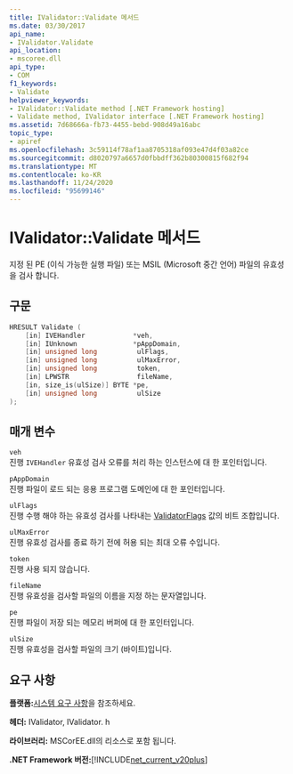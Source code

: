 ```yaml
---
title: IValidator::Validate 메서드
ms.date: 03/30/2017
api_name:
- IValidator.Validate
api_location:
- mscoree.dll
api_type:
- COM
f1_keywords:
- Validate
helpviewer_keywords:
- IValidator::Validate method [.NET Framework hosting]
- Validate method, IValidator interface [.NET Framework hosting]
ms.assetid: 7d68666a-fb73-4455-bebd-908d49a16abc
topic_type:
- apiref
ms.openlocfilehash: 3c59114f78af1aa8705318af093e47d4f03a82ce
ms.sourcegitcommit: d8020797a6657d0fbbdff362b80300815f682f94
ms.translationtype: MT
ms.contentlocale: ko-KR
ms.lasthandoff: 11/24/2020
ms.locfileid: "95699146"
---
```

# <a name="ivalidatorvalidate-method"></a>IValidator::Validate 메서드

지정 된 PE (이식 가능한 실행 파일) 또는 MSIL (Microsoft 중간 언어) 파일의 유효성을 검사 합니다.  
  
## <a name="syntax"></a>구문  
  
```cpp  
HRESULT Validate (  
    [in] IVEHandler            *veh,  
    [in] IUnknown              *pAppDomain,  
    [in] unsigned long          ulFlags,  
    [in] unsigned long          ulMaxError,  
    [in] unsigned long          token,  
    [in] LPWSTR                 fileName,  
    [in, size_is(ulSize)] BYTE *pe,  
    [in] unsigned long          ulSize  
);  
```  
  
## <a name="parameters"></a>매개 변수  

 `veh`  
 진행 `IVEHandler` 유효성 검사 오류를 처리 하는 인스턴스에 대 한 포인터입니다.  
  
 `pAppDomain`  
 진행 파일이 로드 되는 응용 프로그램 도메인에 대 한 포인터입니다.  
  
 `ulFlags`  
 진행 수행 해야 하는 유효성 검사를 나타내는 [ValidatorFlags](validatorflags-enumeration.md) 값의 비트 조합입니다.  
  
 `ulMaxError`  
 진행 유효성 검사를 종료 하기 전에 허용 되는 최대 오류 수입니다.  
  
 `token`  
 진행 사용 되지 않습니다.  
  
 `fileName`  
 진행 유효성을 검사할 파일의 이름을 지정 하는 문자열입니다.  
  
 `pe`  
 진행 파일이 저장 되는 메모리 버퍼에 대 한 포인터입니다.  
  
 `ulSize`  
 진행 유효성을 검사할 파일의 크기 (바이트)입니다.  
  
## <a name="requirements"></a>요구 사항  

 **플랫폼:**[시스템 요구 사항](../../get-started/system-requirements.md)을 참조하세요.  
  
 **헤더:** IValidator, IValidator. h  
  
 **라이브러리:** MSCorEE.dll의 리소스로 포함 됩니다.  
  
 **.NET Framework 버전:**[!INCLUDE[net_current_v20plus](../../../../includes/net-current-v20plus-md.md)]  
